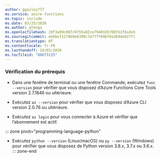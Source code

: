 ```yaml
---
author: ggailey777
ms.service: azure-functions
ms.topic: include
ms.date: 03/25/2020
ms.author: glenga
ms.openlocfilehash: 19f3a99c087c0755a82ce7940326708fd1f6a3e5
ms.sourcegitcommit: eb6bef1274b9e6390c7a77ff69bf6a3b94e827fc
ms.translationtype: HT
ms.contentlocale: fr-FR
ms.lasthandoff: 10/05/2020
ms.locfileid: "80673135"
---
```

### <a name="prerequisite-check"></a>Vérification du prérequis

+ Dans une fenêtre de terminal ou une fenêtre Commande, exécutez `func --version` pour vérifier que vous disposez d’Azure Functions Core Tools version 2.7.1846 ou ultérieure.

+ Exécutez `az --version` pour vérifier que vous disposez d’Azure CLI version 2.0.76 ou ultérieure.

+ Exécutez `az login` pour vous connecter à Azure et vérifier que l’abonnement est actif.

::: zone pivot="programming-language-python"  
+ Exécutez `python --version` (Linux/macOS) ou `py --version` (Windows) pour vérifier que vous disposez de Python version 3.8.x, 3.7.x ou 3.6.x.
::: zone-end
